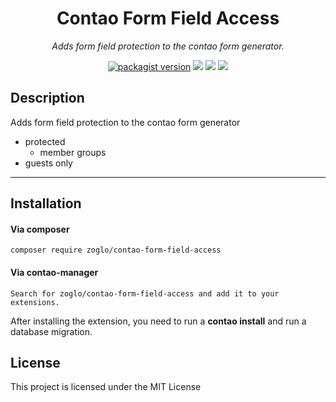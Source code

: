 <h1 align="center">Contao Form Field Access</h1>

<p align="center"><i>Adds form field protection to the contao form generator.</i></p>
<p align="center">
    <a href="https://packagist.org/packages/zoglo/contao-form-field-access"><img src="https://img.shields.io/packagist/v/zoglo/contao-form-field-access.svg" alt="packagist version"></a>
    <img src="https://img.shields.io/badge/Contao-%5E4.13%20%7C%7C%20%5E5.3-blue?color=f47c00">
    <a href="https://packagist.org/packages/zoglo/contao-form-field-access"><img src="https://img.shields.io/packagist/dependency-v/zoglo/contao-form-field-access/php?color=4F5B93"></a>
    <a href="https://github.com/zoglo/contao-form-field-access"><img src="https://img.shields.io/github/license/zoglo/contao-form-field-access?color=2f7d32"/></a>
</p>

## Description

Adds form field protection to the contao form generator

- protected
  - member groups
- guests only

---

## Installation

#### Via composer

```
composer require zoglo/contao-form-field-access
```

#### Via contao-manager

```
Search for zoglo/contao-form-field-access and add it to your extensions.
```

After installing the extension, you need to run a **contao install** and run a database migration.

## License

This project is licensed under the MIT License
